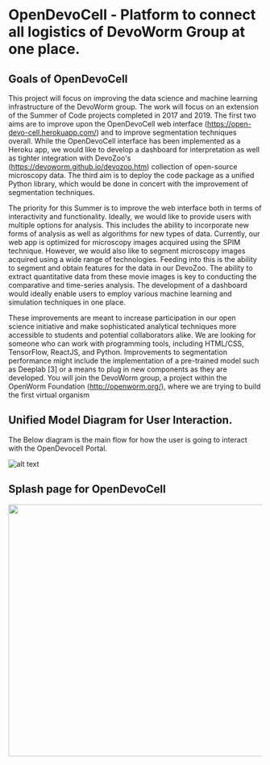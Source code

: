 # OpenDevoCell - Platform to connect all logistics of DevoWorm Group at one place.

## Goals of OpenDevoCell

This project will focus on improving the data science and machine learning infrastructure of the DevoWorm group. The work will focus on an extension of the Summer of Code projects completed in 2017 and 2019. The first two aims are to improve upon the OpenDevoCell web interface (https://open-devo-cell.herokuapp.com/) and to improve segmentation techniques overall. While the OpenDevoCell interface has been implemented as a Heroku app, we would like to develop a dashboard for interpretation as well as tighter integration with DevoZoo's (https://devoworm.github.io/devozoo.htm) collection of open-source microscopy data. The third aim is to deploy the code package as a unified Python library, which would be done in concert with the improvement of segmentation techniques.

The priority for this Summer is to improve the web interface both in terms of interactivity and functionality. Ideally, we would like to provide users with multiple options for analysis. This includes the ability to incorporate new forms of analysis as well as algorithms for new types of data. Currently, our web app is optimized for microscopy images acquired using the SPIM technique. However, we would also like to segment microscopy images acquired using a wide range of technologies. Feeding into this is the ability to segment and obtain features for the data in our DevoZoo. The ability to extract quantitative data from these movie images is key to conducting the comparative and time-series analysis. The development of a dashboard would ideally enable users to employ various machine learning and simulation techniques in one place.

These improvements are meant to increase participation in our open science initiative and make sophisticated analytical techniques more accessible to students and potential collaborators alike. We are looking for someone who can work with programming tools, including HTML/CSS, TensorFlow, ReactJS, and Python. Improvements to segmentation performance might include the implementation of a pre-trained model such as Deeplab [3] or a means to plug in new components as they are developed. You will join the DevoWorm group, a project within the OpenWorm Foundation (http://openworm.org/), where we are trying to build the first virtual organism

## Unified Model Diagram for User Interaction.

The Below diagram is the main flow for how the user is going to interact with the OpenDevocell Portal.

![alt text](https://github.com/ujjwalll/GSoC-2020/blob/master/OpenDevoCell%20Integration/Images_Readme/OpenDevoCell_UML.png?raw=true)

## Splash page for OpenDevoCell
<p align="center"> 
<img src="https://github.com/devoworm/GSoC-2020/blob/master/OpenDevoCell%20Integration/Images_Readme/DEMO.gif" width="1000" height="500">
</p>
